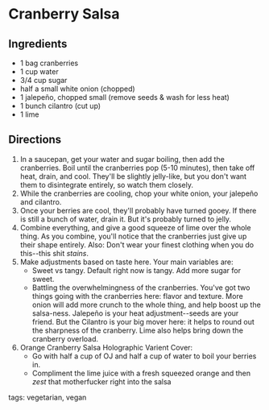 Cranberry Salsa
===============

## Ingredients

* 1 bag cranberries
* 1 cup water
* 3/4 cup sugar
* half a small white onion (chopped)
* 1 jalepeño, chopped small (remove seeds & wash for less heat)
* 1 bunch cilantro (cut up)
* 1 lime

## Directions

1. In a saucepan, get your water and sugar boiling, then add the cranberries. Boil until the cranberries pop (5-10 minutes), then take off heat, drain, and cool. They'll be slightly jelly-like, but you don't want them to disintegrate entirely, so watch them closely.
2. While the cranberries are cooling, chop your white onion, your jalepeño and cilantro.
3. Once your berries are cool, they'll probably have turned gooey. If there is still a bunch of water, drain it. But it's probably turned to jelly.
4. Combine everything, and give a good squeeze of lime over the whole thing. As you combine, you'll notice that the cranberries just give up their shape entirely. Also: Don't wear your finest clothing when you do this--this shit _stains_.
5. Make adjustments based on taste here. Your main variables are:
	* Sweet vs tangy. Default right now is tangy. Add more sugar for sweet.
	* Battling the overwhelmingness of the cranberries. You've got two things going with the cranberries here: flavor and texture. More onion will add more crunch to the whole thing, and help boost up the salsa-ness. Jalepeño is your heat adjustment--seeds are your friend. But the Cilantro is your big mover here: it helps to round out the sharpness of the cranberry. Lime also helps bring down the cranberry overload.
1. Orange Cranberry Salsa Holographic Varient Cover:
	* Go with half a cup of OJ and half a cup of water to boil your berries in.
	* Compliment the lime juice with a fresh squeezed orange and then *zest* that motherfucker right into the salsa

tags: vegetarian, vegan
